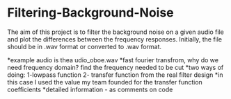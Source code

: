 # Filtering-Background-Noise
The aim of this project is to filter the background noise on a given audio file and plot the differences between the frequency responses. Initially, the file should be in .wav format or converted to .wav format. 

*example audio is thea udio_oboe.wav
*fast fourier transfrom, why do we need frequency domain? find the frequency needed to be cut
*two ways of doing: 1-lowpass function 2- transfer function from the real filter design
*in this case I used the value my team founded for the transfer function coefficients
*detailed information - as comments on code

